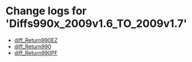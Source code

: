 # Change logs for 'Diffs990x_2009v1.6_TO_2009v1.7'

* [diff_Return990EZ](diff_Return990EZ.xsd.html)
* [diff_Return990](diff_Return990.xsd.html)
* [diff_Return990PF](diff_Return990PF.xsd.html)
